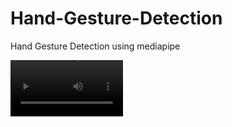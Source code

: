 # Hand-Gesture-Detection
Hand Gesture Detection using mediapipe

<video src='preview.mp4' width=180/>

<video width="320" height="240" controls>
  <source src="preview.mp4" type="video/mp4">
</video>
